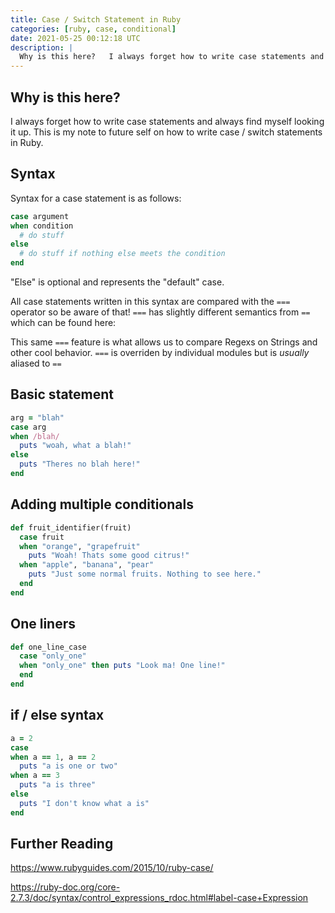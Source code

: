 ```yaml
---
title: Case / Switch Statement in Ruby
categories: [ruby, case, conditional]
date: 2021-05-25 00:12:18 UTC
description: |
  Why is this here?   I always forget how to write case statements and always find myself look...
---
```


## Why is this here?

I always forget how to write case statements and always find myself looking it up. This is my note to future self on how to write case / switch statements in Ruby.

## Syntax

Syntax for a case statement is as follows:

```rb
case argument
when condition
  # do stuff
else
  # do stuff if nothing else meets the condition
end
```

"Else" is optional and represents the "default" case.

All case statements written in this syntax are compared with the `===` operator so be aware of that! `===` has slightly different semantics from `==` which can be found here:

This same `===` feature is what allows us to compare Regexs on Strings and other cool behavior. `===` is overriden by individual modules but is _usually_ aliased to `==`



## Basic statement

```rb
arg = "blah"
case arg
when /blah/
  puts "woah, what a blah!"
else
  puts "Theres no blah here!"
end
```

## Adding multiple conditionals

```rb
def fruit_identifier(fruit)
  case fruit
  when "orange", "grapefruit"
    puts "Woah! Thats some good citrus!"
  when "apple", "banana", "pear"
    puts "Just some normal fruits. Nothing to see here."
  end
end
```

## One liners

```rb
def one_line_case
  case "only_one"
  when "only_one" then puts "Look ma! One line!"
  end
end
```

## if / else syntax

```rb
a = 2
case
when a == 1, a == 2
  puts "a is one or two"
when a == 3
  puts "a is three"
else
  puts "I don't know what a is"
end
```

## Further Reading

https://www.rubyguides.com/2015/10/ruby-case/

https://ruby-doc.org/core-2.7.3/doc/syntax/control_expressions_rdoc.html#label-case+Expression
